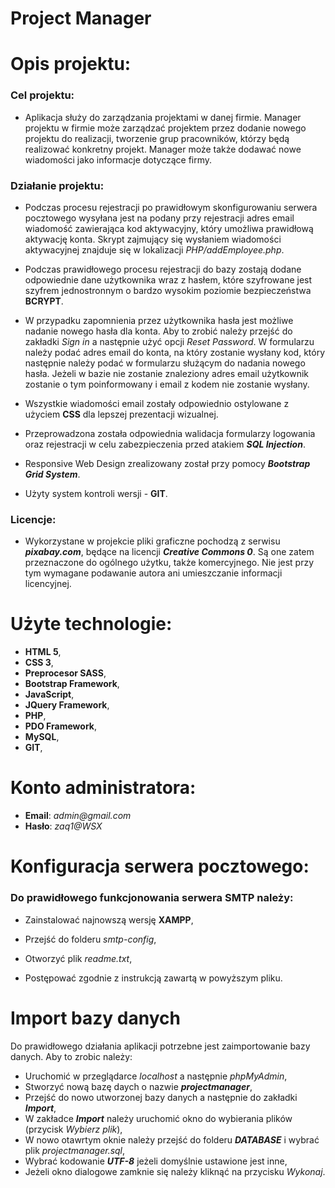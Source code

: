 # Project Manager

# Opis projektu:

### Cel projektu:

- Aplikacja służy do zarządzania projektami w danej firmie. Manager projektu w firmie może zarządzać projektem przez dodanie nowego projektu do realizacji, tworzenie grup pracowników, którzy będą realizować konkretny projekt. Manager może także dodawać nowe wiadomości jako informacje dotyczące firmy.

### Działanie projektu:

- Podczas procesu rejestracji po prawidłowym skonfigurowaniu serwera pocztowego wysyłana jest na podany przy rejestracji adres email wiadomość zawierająca kod aktywacyjny, który umożliwa prawidłową aktywację konta. Skrypt zajmujący się wysłaniem wiadomości aktywacyjnej znajduje się w lokalizacji _PHP/addEmployee.php_.

- Podczas prawidłowego procesu rejestracji do bazy zostają dodane odpowiednie dane użytkownika wraz z hasłem, które szyfrowane jest szyfrem jednostronnym o bardzo wysokim poziomie bezpieczeństwa **BCRYPT**.

- W przypadku zapomnienia przez użytkownika hasła jest możliwe nadanie nowego hasła dla konta. Aby to zrobić należy przejść do zakładki _Sign in_ a następnie użyć opcji _Reset Password_. W formularzu należy podać adres email do konta, na który zostanie wysłany kod, który następnie należy podać w formularzu służącym do nadania nowego hasła. Jeżeli w bazie nie zostanie znaleziony adres email użytkownik zostanie o tym poinformowany i email z kodem nie zostanie wysłany.

- Wszystkie wiadomości email zostały odpowiednio ostylowane z użyciem **CSS** dla lepszej prezentacji wizualnej.

- Przeprowadzona została odpowiednia walidacja formularzy logowania oraz rejestracji w celu zabezpieczenia przed atakiem **_SQL Injection_**.

- Responsive Web Design zrealizowany został przy pomocy **_Bootstrap Grid System_**.

- Użyty system kontroli wersji - **GIT**.

### Licencje:

- Wykorzystane w projekcie pliki graficzne pochodzą z serwisu **_pixabay.com_**, będące na licencji **_Creative Commons 0_**. Są one zatem przeznaczone do ogólnego użytku, także komercyjnego. Nie jest przy tym wymagane podawanie autora ani umieszczanie informacji licencyjnej.

# Użyte technologie:

- **HTML 5**,
- **CSS 3**,
- **Preprocesor SASS**,
- **Bootstrap Framework**,
- **JavaScript**,
- **JQuery Framework**,
- **PHP**,
- **PDO Framework**,
- **MySQL**,
- **GIT**,

# Konto administratora:

- **Email**: _admin@gmail.com_
- **Hasło**: _zaq1@WSX_

# Konfiguracja serwera pocztowego:

### Do prawidłowego funkcjonowania serwera SMTP należy:

- Zainstalować najnowszą wersję **XAMPP**,

- Przejść do folderu _smtp-config_,

- Otworzyć plik _readme.txt_,

- Postępować zgodnie z instrukcją zawartą w powyższym pliku.

# Import bazy danych

Do prawidłowego działania aplikacji potrzebne jest zaimportowanie bazy danych. Aby to zrobic należy:

- Uruchomić w przeglądarce _localhost_ a następnie _phpMyAdmin_,
- Stworzyć nową bazę daych o nazwie **_projectmanager_**,
- Przejść do nowo utworzonej bazy danych a następnie do zakładki **_Import_**,
- W zakładce **_Import_** należy uruchomić okno do wybierania plików (przycisk _Wybierz plik_),
- W nowo otawrtym oknie należy przejść do folderu **_DATABASE_** i wybrać plik _projectmanager.sql_,
- Wybrać kodowanie **_UTF-8_** jeżeli domyślnie ustawione jest inne,
- Jeżeli okno dialogowe zamknie się należy kliknąć na przycisku _Wykonaj_.

